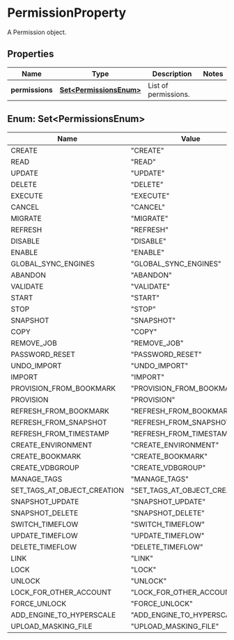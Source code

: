 

# PermissionProperty

A Permission object.

## Properties

Name | Type | Description | Notes
------------ | ------------- | ------------- | -------------
**permissions** | [**Set&lt;PermissionsEnum&gt;**](#Set&lt;PermissionsEnum&gt;) | List of permissions. | 



## Enum: Set&lt;PermissionsEnum&gt;

Name | Value
---- | -----
CREATE | &quot;CREATE&quot;
READ | &quot;READ&quot;
UPDATE | &quot;UPDATE&quot;
DELETE | &quot;DELETE&quot;
EXECUTE | &quot;EXECUTE&quot;
CANCEL | &quot;CANCEL&quot;
MIGRATE | &quot;MIGRATE&quot;
REFRESH | &quot;REFRESH&quot;
DISABLE | &quot;DISABLE&quot;
ENABLE | &quot;ENABLE&quot;
GLOBAL_SYNC_ENGINES | &quot;GLOBAL_SYNC_ENGINES&quot;
ABANDON | &quot;ABANDON&quot;
VALIDATE | &quot;VALIDATE&quot;
START | &quot;START&quot;
STOP | &quot;STOP&quot;
SNAPSHOT | &quot;SNAPSHOT&quot;
COPY | &quot;COPY&quot;
REMOVE_JOB | &quot;REMOVE_JOB&quot;
PASSWORD_RESET | &quot;PASSWORD_RESET&quot;
UNDO_IMPORT | &quot;UNDO_IMPORT&quot;
IMPORT | &quot;IMPORT&quot;
PROVISION_FROM_BOOKMARK | &quot;PROVISION_FROM_BOOKMARK&quot;
PROVISION | &quot;PROVISION&quot;
REFRESH_FROM_BOOKMARK | &quot;REFRESH_FROM_BOOKMARK&quot;
REFRESH_FROM_SNAPSHOT | &quot;REFRESH_FROM_SNAPSHOT&quot;
REFRESH_FROM_TIMESTAMP | &quot;REFRESH_FROM_TIMESTAMP&quot;
CREATE_ENVIRONMENT | &quot;CREATE_ENVIRONMENT&quot;
CREATE_BOOKMARK | &quot;CREATE_BOOKMARK&quot;
CREATE_VDBGROUP | &quot;CREATE_VDBGROUP&quot;
MANAGE_TAGS | &quot;MANAGE_TAGS&quot;
SET_TAGS_AT_OBJECT_CREATION | &quot;SET_TAGS_AT_OBJECT_CREATION&quot;
SNAPSHOT_UPDATE | &quot;SNAPSHOT_UPDATE&quot;
SNAPSHOT_DELETE | &quot;SNAPSHOT_DELETE&quot;
SWITCH_TIMEFLOW | &quot;SWITCH_TIMEFLOW&quot;
UPDATE_TIMEFLOW | &quot;UPDATE_TIMEFLOW&quot;
DELETE_TIMEFLOW | &quot;DELETE_TIMEFLOW&quot;
LINK | &quot;LINK&quot;
LOCK | &quot;LOCK&quot;
UNLOCK | &quot;UNLOCK&quot;
LOCK_FOR_OTHER_ACCOUNT | &quot;LOCK_FOR_OTHER_ACCOUNT&quot;
FORCE_UNLOCK | &quot;FORCE_UNLOCK&quot;
ADD_ENGINE_TO_HYPERSCALE | &quot;ADD_ENGINE_TO_HYPERSCALE&quot;
UPLOAD_MASKING_FILE | &quot;UPLOAD_MASKING_FILE&quot;



